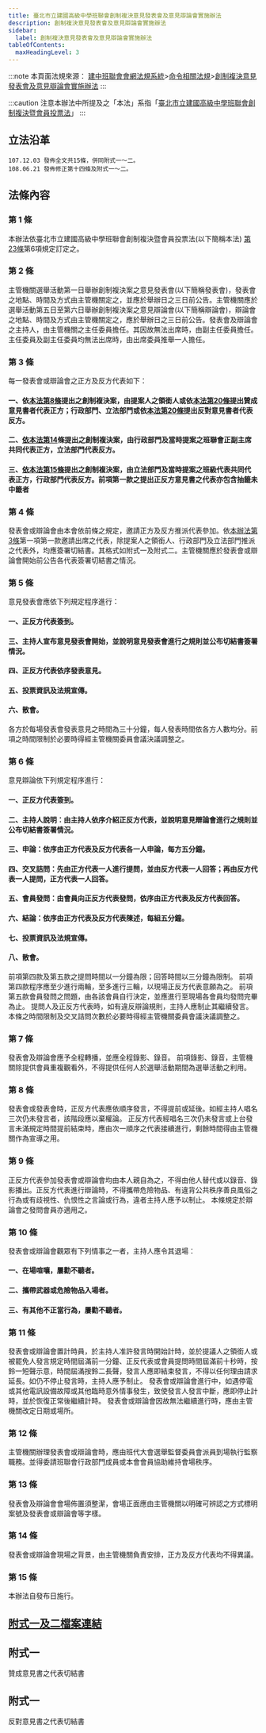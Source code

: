 ```yaml
---
title: 臺北市立建國高級中學班聯會創制複決意見發表會及意見辯論會實施辦法
description: 創制複決意見發表會及意見辯論會實施辦法
sidebar:
  label: 創制複決意見發表會及意見辯論會實施辦法
tableOfContents:
  maxHeadingLevel: 3
---
```


:::note
本頁面法規來源：
[建中班聯會會網法規系統](https://ckhssc.wordpress.com/%e6%b3%95%e8%a6%8f%e7%b3%bb%e7%b5%b1/)\>[命令相關法規](https://ckhssc.wordpress.com/%e6%b3%95%e8%a6%8f%e5%91%bd%e4%bb%a4/)\>[創制複決意見發表會及意見辯論會實施辦法](https://drive.google.com/file/d/1ELPCcBz9Zy5mqD0z6LfKImhbPgoyY0nK/view?usp=sharing)
:::

:::caution
注意本辦法中所提及之「本法」系指「[臺北市立建國高級中學班聯會創制複決暨會員投票法](/行政部門/創制複決暨會員投票法/)」
:::

## 立法沿革 
```
107.12.03 發佈全文共15條，併同附式一～二。 
108.06.21 發佈修正第十四條及附式一～二。 
```

## 法條內容

### 第 1 條 

本辦法依臺北市立建國高級中學班聯會創制複決暨會員投票法(以下簡稱本法) [第23條](/行政部門/創制複決暨會員投票法/#第23條意見發表會及意見辯論會)第6項規定訂定之。 

### 第 2 條 

主管機關選舉活動第一日舉辦創制複決案之意見發表會(以下簡稱發表會)，發表會之地點、時間及方式由主管機關定之，並應於舉辦日之三日前公告。主管機關應於選舉活動第五日至第六日舉辦創制複決案之意見辯論會(以下簡稱辯論會)，辯論會之地點、時間及方式由主管機關定之，應於舉辦日之三日前公告。發表會及辯論會之主持人，由主管機關之主任委員擔任。其因故無法出席時，由副主任委員擔任。
主任委員及副主任委員均無法出席時，由出席委員推舉一人擔任。

### 第 3 條 

每一發表會或辯論會之正方及反方代表如下： 

#### 一、依[本法第8條](/行政部門/創制複決暨會員投票法/#第8條提案)提出之創制複決案，由提案人之領銜人或依[本法第20條](/行政部門/創制複決暨會員投票法/#第20條贊成意見書或反對意見書)提出贊成意見書者代表正方；行政部門、立法部門或依[本法第20條](/行政部門/創制複決暨會員投票法/#第20條贊成意見書或反對意見書)提出反對意見書者代表反方。

#### 二、[依本法第14](/行政部門/創制複決暨會員投票法/#第14條行政部門提請表決)條提出之創制複決案，由行政部門及當時提案之班聯會正副主席共同代表正方，立法部門代表反方。

#### 三、[依本法第15條](/行政部門/創制複決暨會員投票法/#第15條班代大會提請表決)提出之創制複決案，由立法部門及當時提案之班級代表共同代表正方，行政部門代表反方。前項第一款之提出正反方意見書之代表亦包含抽籤未中籤者

### 第 4 條 

發表會或辯論會由本會依前條之規定，邀請正方及反方推派代表參加。依[本辦法第3條](#第-3-條)第一項第一款邀請出席之代表，除提案人之領銜人、行政部門及立法部門推派之代表外，均應簽署切結書。其格式如附式一及附式二。主管機關應於發表會或辯論會開始前公告各代表簽署切結書之情況。

### 第 5 條 

意見發表會應依下列規定程序進行：

#### 一、正反方代表簽到。

#### 三、主持人宣布意見發表會開始，並說明意見發表會進行之規則並公布切結書簽署情況。

#### 四、正反方代表依序發表意見。

#### 五、投票資訊及法規宣傳。

#### 六、散會。 

各方於每場發表會發表意見之時間為三十分鐘，每人發表時間依各方人數均分。前項之時間限制於必要時得經主管機關委員會議決議調整之。 

### 第 6 條 

意見辯論依下列規定程序進行：

#### 一、正反方代表簽到。 

#### 二、主持人說明：由主持人依序介紹正反方代表，並說明意見辯論會進行之規則並公布切結書簽署情況。

#### 三、申論：依序由正方代表及反方代表各一人申論，每方五分鐘。

#### 四、交叉詰問：先由正方代表一人進行提問，並由反方代表一人回答；再由反方代表一人提問，正方代表一人回答。

#### 五、會員發問：由會員向正反方代表發問，依序由正方代表及反方代表回答。

#### 六、結論：依序由正方代表及反方代表陳述，每組五分鐘。

#### 七、投票資訊及法規宣傳。

#### 八、散會。 

前項第四款及第五款之提問時間以一分鐘為限；回答時間以三分鐘為限制。 前項第四款程序應至少進行兩輪，至多進行三輪，以現場正反方代表意願為之。 
前項第五款會員發問之問題，由各該會員自行決定，並應進行至現場各會員均發問完畢為止。 
提問人及正反方代表時，如有違反辯論規則，主持人應制止其繼續發言。 本條之時間限制及交叉詰問次數於必要時得經主管機關委員會議決議調整之。 

### 第 7 條 

發表會及辯論會應予全程轉播，並應全程錄影、錄音。 前項錄影、錄音，主管機關除提供會員重複觀看外，不得提供任何人於選舉活動期間為選舉活動之利用。 

### 第 8 條 

發表會或發表會時，正反方代表應依順序發言，不得提前或延後。如經主持人唱名三次仍未發言者，該階段應以棄權論。 正反方代表經唱名三次仍未發言或上台發言未滿規定時間提前結束時，應由次一順序之代表接續進行，剩餘時間得由主管機關作為宣導之用。 

### 第 9 條 

正反方代表參加發表會或辯論會均由本人親自為之，不得由他人替代或以錄音、錄影播出。正反方代表進行辯論時，不得攜帶危險物品、有違背公共秩序善良風俗之行為或有歧視性、仇恨性之言論或行為，違者主持人應予以制止。 本條規定於辯論會之發問會員亦適用之。 

### 第 10 條 

發表會或辯論會觀眾有下列情事之一者，主持人應令其退場：

#### 一、在場喧嚷，屢勸不聽者。

#### 二、攜帶武器或危險物品入場者。

#### 三、有其他不正當行為，屢勸不聽者。 

### 第 11 條 

發表會或辯論會置計時員，於主持人准許發言時開始計時，並於提議人之領銜人或被罷免人發言規定時間屆滿前一分鐘、正反代表或會員提問時間屆滿前十秒時，按鈴一短聲示意，時間屆滿按鈴二長聲，發言人應即結束發言，不得以任何理由請求延長。如仍不停止發言時，主持人應予制止。 發表會或辯論會進行中，如遇停電或其他電訊設備故障或其他臨時意外情事發生，致使發言人發言中斷，應即停止計時，並於恢復正常後繼續計時。 發表會或辯論會因故無法繼續進行時，應由主管機關改定日期或場所。 

### 第 12 條 

主管機關辦理發表會或辯論會時，應由班代大會選舉監督委員會派員到場執行監察職務。並得委請班聯會行政部門成員或本會會員協助維持會場秩序。 

### 第 13 條 

發表會及辯論會會場佈置須整潔，會場正面應由主管機關以明確可辨認之方式標明案號及發表會或辯論會等字樣。 

### 第 14 條 

發表會或辯論會現場之背景，由主管機關負責安排，正方及反方代表均不得異議。 

### 第 15 條 

本辦法自發布日施行。 

## [附式一及二檔案連結](/創制複決意見發表會及意見辯論會實施辦法.pdf)

## 附式一 

贊成意見書之代表切結書

## 附式一 

反對意見書之代表切結書